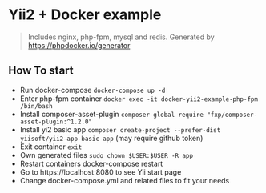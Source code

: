 Yii2 + Docker example
==================================
> Includes nginx, php-fpm, mysql and redis. Generated by https://phpdocker.io/generator
## How To start
+ Run docker-compose `docker-compose up -d`
+ Enter php-fpm container `docker exec -it docker-yii2-example-php-fpm /bin/bash`
+ Install composer-asset-plugin `composer global require "fxp/composer-asset-plugin:^1.2.0"`
+ Install yi2 basic app `composer create-project --prefer-dist yiisoft/yii2-app-basic app` (may require github token)
+ Exit container `exit`
+ Own generated files `sudo chown $USER:$USER -R app`
+ Restart containers docker-compose restart
+ Go to https://localhost:8080 to see Yii start page
+ Change docker-compose.yml and related files to fit your needs

